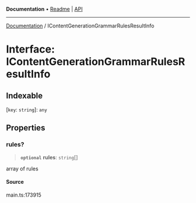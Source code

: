 **Documentation** • [Readme](../README.md) \| [API](../globals.md)

***

[Documentation](../README.md) / IContentGenerationGrammarRulesResultInfo

# Interface: IContentGenerationGrammarRulesResultInfo

## Indexable

 \[`key`: `string`\]: `any`

## Properties

### rules?

> **`optional`** **rules**: `string`[]

array of rules

#### Source

main.ts:173915
